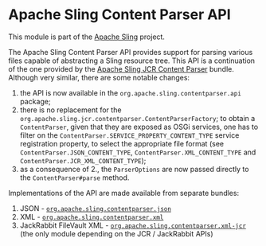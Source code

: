 Apache Sling Content Parser API
====
This module is part of the [Apache Sling](https://sling.apache.org) project.

The Apache Sling Content Parser API provides support for parsing various files capable of abstracting a Sling resource tree. This API is a 
continuation of the one provided by the [Apache Sling JCR Content Parser](https://github.com/apache/sling-org-apache-sling-jcr-contentparser) bundle. Although very similar, there are some notable changes:

1. the API is now available in the `org.apache.sling.contentparser.api` package;
2. there is no replacement for the `org.apache.sling.jcr.contentparser.ContentParserFactory`; to obtain a `ContentParser`, given that 
they are exposed as OSGi services, one has to filter on the `ContentParser.SERVICE_PROPERTY_CONTENT_TYPE` service registration property,
to select the appropriate file format (see `ContentParser.JSON_CONTENT_TYPE`, `ContentParser.XML_CONTENT_TYPE` and
`ContentParser.JCR_XML_CONTENT_TYPE`);
3. as a consequence of 2., the `ParserOptions` are now passed directly to the `ContentParser#parse` method.

Implementations of the API are made available from separate bundles:
1. JSON - [`org.apache.sling.contentparser.json`](https://github.com/apache/sling-whiteboard/tree/master/contentparser/org-apache-sling-contentparser-json)
2. XML - [`org.apache.sling.contentparser.xml`](https://github.com/apache/sling-whiteboard/tree/master/contentparser/org-apache-sling-contentparser-xml)
3. JackRabbit FileVault XML - [`org.apache.sling.contentparser.xml-jcr`](https://github.com/apache/sling-whiteboard/tree/master/contentparser/org-apache-sling-contentparser-xml-jcr) (the only module depending on the JCR / 
JackRabbit APIs)

